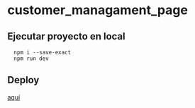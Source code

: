 # customer_managament_page

## Ejecutar proyecto en local


```cli
  npm i --save-exact
  npm run dev
```

## Deploy

  [aquí](https://customer-managament-page.vercel.app/)
